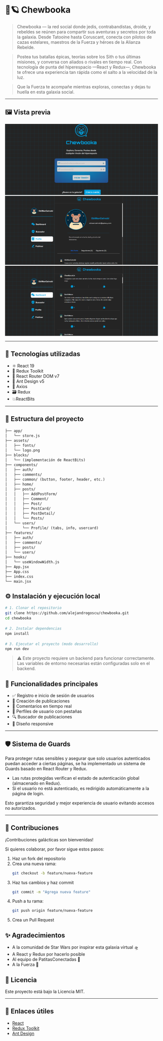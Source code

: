 # 🌌🪐 Chewbooka 

>Chewbooka — la red social donde jedis, contrabandistas, droide, y rebeldes se reúnen para compartir sus aventuras y secretos por toda la galaxia. Desde Tatooine hasta Coruscant, conecta con pilotos de cazas estelares, maestros de la Fuerza y héroes de la Alianza Rebelde.

>Postea tus batallas épicas, teorías sobre los Sith o tus últimas misiones, y conversa con aliados o rivales en tiempo real. Con tecnología de punta del hiperespacio —React y Redux—, Chewbooka te ofrece una experiencia tan rápida como el salto a la velocidad de la luz.

>Que la Fuerza te acompañe mientras exploras, conectas y dejas tu huella en esta galaxia social.

---

## 🖼️ Vista previa

![screenshot](./src/assets/Login.png)
![screenshot](./src/assets/Profile.png)
![screenshot](./src/assets/Dashboard.png)

---

## 🚀 Tecnologías utilizadas

- ⚛️ React 19
- 🧠 Redux Toolkit
- 🔀 React Router DOM v7
- 🎨 Ant Design v5
- 🔧 Axios
- 🗃️ Redux 
- 💥ReactBits 

---

## 📁 Estructura del proyecto
```plaintext
├── app/
│   └── store.js
├── assets/
│   ├── fonts/
│   └── logo.png
├── blocks/
│   └── (implementación de ReactBits)
├── components/
│   ├── auth/
│   ├── comments/
│   ├── common/ (button, footer, header, etc.)
│   ├── home/
│   ├── posts/
│   │   ├── AddPostForm/
│   │   ├── Comment/
│   │   ├── Post/
│   │   ├── PostCard/
│   │   ├── PostDetail/
│   │   └── Posts/
│   └── users/
│       └── Profile/ (tabs, info, usercard)
├── features/
│   ├── auth/
│   ├── comments/
│   ├── posts/
│   └── users/
├── hooks/
│   └── useWindowWidth.js
├── App.jsx
├── App.css
├── index.css
└── main.jsx
```
## ⚙️ Instalación y ejecución local

```bash
# 1. Clonar el repositorio
git clone https://github.com/alejandrogoscu/chewbooka.git
cd chewbooka

# 2. Instalar dependencias
npm install

# 3. Ejecutar el proyecto (modo desarrollo)
npm run dev
```
>⚠️ Este proyecto requiere un backend para funcionar correctamente. Las variables de entorno necesarias están configuradas solo en el backend.

## 🌟 Funcionalidades principales

- ✅ Registro e inicio de sesión de usuarios  
- 📝 Creación de publicaciones  
- 💬 Comentarios en tiempo real  
- 👤 Perfiles de usuario con pestañas  
- 🔍 Buscador de publicaciones  
- 📱 Diseño responsive  

---

## 🛡️ Sistema de Guards

Para proteger rutas sensibles y asegurar que solo usuarios autenticados puedan acceder a ciertas páginas, se ha implementado un sistema de Guards basado en React Router y Redux.

- Las rutas protegidas verifican el estado de autenticación global (almacenado en Redux).  
- Si el usuario no está autenticado, es redirigido automáticamente a la página de login.  

Esto garantiza seguridad y mejor experiencia de usuario evitando accesos no autorizados.

---

## 🙌 Contribuciones

¡Contribuciones galácticas son bienvenidas!

Si quieres colaborar, por favor sigue estos pasos:

1. Haz un fork del repositorio  
2. Crea una nueva rama:  
   ```bash
   git checkout -b feature/nueva-feature
   ```
3. Haz tus cambios y haz commit
    ```bash
    git commit -m "Agrega nueva feature"
   ```
4. Push a tu rama:
    ```bash
    git push origin feature/nueva-feature
   ```
5. Crea un Pull Request

## ✨ Agradecimientos

- A la comunidad de Star Wars por inspirar esta galaxia virtual 🛸  
- A React y Redux por hacerlo posible  
- Al equipo de PatitasConectadas 🐾
- A la Fuerza 🧘

## 📄 Licencia

Este proyecto está bajo la Licencia MIT.

---

## 🔗 Enlaces útiles

- [React](https://reactjs.org/)  
- [Redux Toolkit](https://redux-toolkit.js.org/)  
- [Ant Design](https://ant.design/)  
